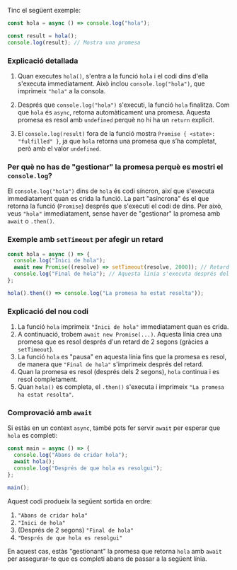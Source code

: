 Tinc el següent exemple:

```javascript
const hola = async () => console.log("hola");

const result = hola();
console.log(result); // Mostra una promesa
```

### Explicació detallada

1. Quan executes `hola()`, s'entra a la funció `hola` i el codi dins d'ella s'executa immediatament. Això inclou `console.log("hola")`, que imprimeix `"hola"` a la consola.
   
2. Després que `console.log("hola")` s'executi, la funció `hola` finalitza. Com que `hola` és `async`, retorna automàticament una promesa. Aquesta promesa es resol amb `undefined` perquè no hi ha un `return` explícit.

3. El `console.log(result)` fora de la funció mostra `Promise { <state>: "fulfilled" }`, ja que `hola` retorna una promesa que s’ha completat, però amb el valor `undefined`.

### Per què no has de "gestionar" la promesa perquè es mostri el `console.log`?

El `console.log("hola")` dins de `hola` és codi síncron, així que s'executa immediatament quan es crida la funció. La part "asíncrona" és el que retorna la funció (`Promise`) després que s'executi el codi de dins. Per això, veus `"hola"` immediatament, sense haver de "gestionar" la promesa amb `await` o `.then()`.

### Exemple amb `setTimeout` per afegir un retard

```javascript
const hola = async () => {
  console.log("Inici de hola");
  await new Promise((resolve) => setTimeout(resolve, 2000)); // Retard de 2 segons
  console.log("Final de hola"); // Aquesta línia s'executa després del retard
};

hola().then(() => console.log("La promesa ha estat resolta"));
```

### Explicació del nou codi

1. La funció `hola` imprimeix `"Inici de hola"` immediatament quan es crida.
2. A continuació, trobem `await new Promise(...)`. Aquesta línia crea una promesa que es resol després d'un retard de 2 segons (gràcies a `setTimeout`).
3. La funció `hola` es "pausa" en aquesta línia fins que la promesa es resol, de manera que `"Final de hola"` s'imprimeix després del retard.
4. Quan la promesa es resol (després dels 2 segons), `hola` continua i es resol completament.
5. Quan `hola()` es completa, el `.then()` s'executa i imprimeix `"La promesa ha estat resolta"`.

### Comprovació amb `await`

Si estàs en un context `async`, també pots fer servir `await` per esperar que `hola` es completi:

```javascript
const main = async () => {
  console.log("Abans de cridar hola");
  await hola();
  console.log("Després de que hola es resolgui");
};

main();
```

Aquest codi produeix la següent sortida en ordre:

1. `"Abans de cridar hola"`
2. `"Inici de hola"`
3. (Després de 2 segons) `"Final de hola"`
4. `"Després de que hola es resolgui"`

En aquest cas, estàs "gestionant" la promesa que retorna `hola` amb `await` per assegurar-te que es completi abans de passar a la següent línia.